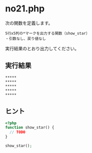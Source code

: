 # no21.php

次の関数を定義します。

```
5行x5列の*マークを出力する関数（show_star）
・引数なし、戻り値なし
```

実行結果のとおり出力してください。

## 実行結果

```
*****
*****
*****
*****
*****
```

## ヒント

```php
<?php
function show_star() {
  // TODO
}

show_star();
```

